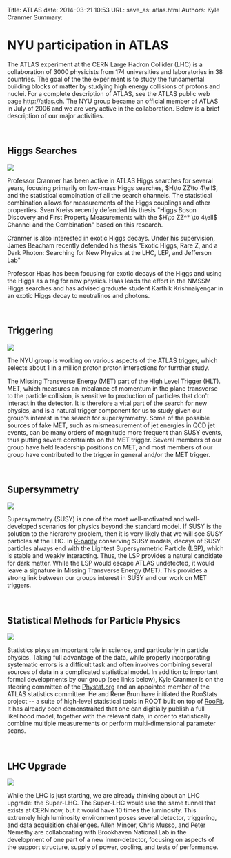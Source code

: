 Title: ATLAS
date: 2014-03-21 10:53
URL:
save_as: atlas.html
Authors: Kyle Cranmer
Summary: 

<div id="content">
<h1>NYU participation in ATLAS</h1>

<p>The ATLAS experiment at the CERN Large Hadron Collider (LHC) is a
collaboration of 3000 physicists from 174 universities and laboratories 
in 38 countries. The goal of the the experiment is to study the fundamental 
building blocks of matter by studying high energy collisions of protons and
nuclei.  For a complete description of ATLAS, see the ATLAS public web page
<a href="http://atlas.ch/">http://atlas.ch</a>.
The NYU group became an official member of ATLAS in July of 2006 and we are 
very active in the collaboration.  Below is a brief description of our major 
activities.</p>

<br clear="all" />



<div id="topic">
  <h2>Higgs Searches</h2>
  <img src="./images/atlas/higgs_potential_small.jpg">
  <p>
    Professor Cranmer has been active in ATLAS Higgs searches for several years, focusing primarily on low-mass Higgs searches, $H\to ZZ\to 4\ell$, and the statistical combination of all the search channels.
    The statistical combination allows for measurements of the Higgs couplings and other properties.
    Sven Kreiss recently defended his thesis "Higgs Boson Discovery and First Property Measurements with the $H\to ZZ^* \to 4\ell$ Channel and the Combination" based on this research.
  </p>
  <p>
    Cranmer is also interested in exotic Higgs decays. Under his supervision, James Beacham recently defended his thesis "Exotic Higgs, Rare Z, and a Dark Photon: Searching for New Physics at the LHC, LEP, and Jefferson Lab"
  </p>
  <p>
    Professor Haas has been focusing for exotic decays of the Higgs and using the Higgs as a tag for new physics.
    Haas leads the effort in the NMSSM Higgs searches and has advised graduate student Karthik Krishnaiyengar in 
    an exotic Higgs decay to neutralinos and photons.
  </p>

</div>

<br clear="all" />

<div id="topic">
  <h2>Triggering</h2>
  <img src="./images/atlas/Trigger_small.png">
  <p>
The NYU group is working on various aspects of the ATLAS trigger, which selects 
about 1 in a million proton proton interactions for furrther study. 

The Missing Transverse Energy (MET) part of the High Level Trigger (HLT). MET, 
which measures an imbalance of momentum in the plane transverse to the particle 
collision, is sensitive to production of particles that don't interact in the 
detector. It is therefore a vital part of the search for new physics, and is a 
natural trigger component for us to study given our group's interest in the 
search for supersymmetry. Some of the possible sources of fake MET, such as 
mismeasurement of jet energies in QCD jet events, can be many orders of magnitude 
more frequent than SUSY events, thus putting severe constraints on the MET trigger.
Several members of our group have held leadership positions on MET, and most 
members of our group have contributed to the trigger in general and/or the MET 
trigger. 

<!--
Some representative trigger-related publications include:
<ul>
<li><a href="https://twiki.cern.ch/twiki/pub/Atlas/AtlasTechnicalPaper/Main_jinst_0705j.pdf">
The ATLAS Detector paper JINST, 2007.</a></li>
<li>"The ATLAS Experiment at the CERN Large Hadron Collider," 
JINST <b>3</b>  S08003, 2008.</a></li>
<li><a href="http://cdsweb.cern.ch/record/1244473"> ATLAS-COM-CONF-2010-026, </a> 
"The ATLAS missing Et trigger performance with initial LHC 
runs at &radic;(s) = 900 GeV."</li>
<li><a href="http://cdsweb.cern.ch/record/1351836"> ATL-CONF-2011-072, </a>
"Performance of the ATLAS transverse energy triggers with initial LHC runs at 
&radic;(s) = 7 TeV."</li>
<li><a href="https://cds.cern.ch/record/1647616"> ATL-CONF-2014-002, </a>
"The ATLAS transverse-momentum trigger performance at the LHC in 2011."</li>
</ul>
-->

</div>

<br clear="all" />

<div id="topic">
  <h2>Supersymmetry</h2>
  <img src="./images/atlas/SUSY_Chain_small.png">
  <p>
    Supersymmetry (SUSY) is one of the most well-motivated and well-developed scenarios for physics beyond the standard model.  If SUSY is the solution to the hierarchy problem, then it is very likely that we will see SUSY particles at the LHC.  In <a href="http://en.wikipedia.org/wiki/R-parity">R-parity</a> conserving SUSY models, decays of SUSY particles always end with the Lightest Supersymmetric Particle (LSP), which is stable and weakly interacting.  Thus, the LSP provides a natural candidate for dark matter.  While the LSP would escape ATLAS undetected, it would leave a signature in Missing Transverse Energy (MET).  This provides a strong link between our groups interest in SUSY and our work on MET triggers.  
  </p>

<!--
<ul>
 <li><a href="http://www.slac.stanford.edu/spires/find/hep/www?rawcmd=find+bb+arxiv%3A0705.0487">Natural priors, CMSSM fits and LHC weather forecasts.
B. Allanach, K. Cranmer, C. Lester, A. Weber.  JHEP 0708:023,2007.</a></li>
</ul>
-->

</div>

<!--
<br clear="all" />


<div id="topic">
  <h2>The ATLAS Analysis Model and EventView</h2>
<img src="./images/atlas/EventViewPoster_small.png">
  <p>
The LHC experiments will produce an unprecidented amount of data, which poses a significant computing challenge.  The ability to quickly and felxibly analyse those data is critical to the success of the ATLAS collaboration.  NYU plays a major role in the development of the ATLAS Analysis Model.  Kyle Cranmer was the original developer for many of the classes which are used to store the ATLAS data (eg. the AOD and ESD) and is the physics analysis tools group representative on ATLAS's Event Data Model committee and the Architecture-team.</p>

<p>EventView is an analysis framework originally developed by Kyle Cranmer, Akira Shibata, and Amir Farbin (U. Texas-Arlington).  The EventView framework works within ATHENA (the ATLAS software environment) and promotes a model that facilitates the sharing of analysis code throughout the collaboration.  It has been tremendously successful within ATLAS, hundreds of users and a growing developer community.</p>

<p>
In addition to contributions to the data format and physics analysis tools, the NYU group also plays an important role in integrating the various components into a cohesive "analysis model".  In particular, this means integration and testing with <a href="http://www.usatlas.bnl.gov/computing/grid/">Grid computing</a> (like <a href="https://twiki.cern.ch/twiki/bin/view/Atlas/Panda">PanDa</a>) and the <a href="http://root.cern.ch">ROOT</a> environment.  
</p>

<ul>
 <li><a href="http://www.sciencedirect.com/science?_ob=ArticleURL&_udi=B6TVD-4S0J4RD-W&_user=10&_rdoc=1&_fmt=&_orig=search&_sort=d&view=c&_acct=C000050221&_version=1&_urlVersion=0&_userid=10&md5=a289a33592f1cd853c5addd16f15b064">The ATLAS Analysis Architecture</a></li>
 <li><a href="http://doc.cern.ch//archive/electronic/cern/others/atlnot/PUB/soft/soft-pub-2007-008.pdf">EventView: The design behind the framework</a></li>
 <li><a href="https://twiki.cern.ch/twiki/bin/view/Atlas/EventView">EventView Wiki page</a></li>
</ul>



</div>
-->

<br clear="all" />




<div id="topic">
  <h2>Statistical Methods for Particle Physics</h2>
  <img src="./images/atlas/phystat_small.png">
  <p>
    Statistics plays an important role in science, and particularly in particle physics.  Taking full advantage of the data, while properly incorporating systematic errors is a difficult task and often involves combining several sources of data in a complicated statistical model.  In addition to important formal developments by our group (see links below), Kyle Cranmer is on the steering committee of the <a href="http://Phystat.org">Phystat.org</a> and an appointed member of the ATLAS statistics committee.  He and Rene Brun have initiated the RooStats project -- a suite of high-level statistical tools in ROOT built on top of <a href="http://roofit.sourceforge.net">RooFit</a>.  It has already been demonstraited that one can digitially publish a full likelihood model, together with the relevant data, in order to statistically combine multiple measurements or perform multi-dimensional parameter scans.
  </p>

<!--
<ul>
<li><a href="http://indico.cern.ch/getFile.py/access?contribId=41&resId=0&materialId=slides&confId=13356">RooStats</a></li>
 <li><a href="http://cdsweb.cern.ch/record/1099969">Statistics for the LHC: Progress, Challenges, and Future. K. Cranmer. PHYSTAT-LHC. Published as CERN Yellow-book CERN-2008-001 </a></li>
 <li><a href="http://www.slac.stanford.edu/spires/find/hep/www?irn=6994415">Statistical challenges for searches for new physics at the LHC.
K. Cranmer. PHYSTATO5. Published by Oxford University Press</a></li>
 <li><a href="http://www.slac.stanford.edu/spires/find/hep/www?irn=5745276">Challenges in moving the LEP Higgs statistics to the LHC.
K.S. Cranmer, et. al.  PHYSTAT2003</a></li>
 <li><a href="http://arxiv.org/abs/physics/0310108">Frequentist Hypothesis Testing with Background Uncertainty

Kyle S. Cranmer. PhyStat2003.</a></li>
 <li><a href="http://www.slac.stanford.edu/spires/find/hep/www?irn=4505239">Kernel estimation in high-energy physics.
Kyle S. Cranmer. Comput.Phys.Commun.136:198-207,2001.</a></li>
<li><a href="http://www.slac.stanford.edu/spires/find/hep/www?irn=5585406">The Uniformly most powerful test of statistical significance for counting type experiments with background.
L. Fleysher, et. al. [physics/0306146]</a></li>
<li><a href="http://www.slac.stanford.edu/spires/find/hep/www?irn=5567122">Tests of statistical significance and background estimation in gamma-ray air shower experiments.
Roman Fleysher, et. al. Astrophys.J.603:355-362,2004.</a></li>
</ul>
-->

</div>

<br clear="all" />


<div id="topic">
  <h2>LHC Upgrade</h2>
  <img src="./images/atlas/SLHC_small.png">
  <p>
    While the LHC is just starting, we are already thinking about an LHC upgrade: the Super-LHC.  The Super-LHC would use the same tunnel that exists at CERN now, but it would have 10 times the luminosity.  This extremely high luminosity environment poses several detector, triggering, and data acquisition challenges.  Allen Mincer, Chris Musso, and Peter Nemethy are collaborating with 
Brookhaven National Lab in the development of one part of a new 
inner-detector, focusing on aspects of the support structure, supply 
of power, cooling, and tests of performance.
  </p>
<!--
<ul>
 <li><a href="http://www.slac.stanford.edu/spires/find/hep/www?irn=6453872">Potential for Higgs physics at the LHC and super-LHC.
K. Cranmer. Snowmass, 2005 </a></li>
</ul>
-->
</div>

<!--
<br clear="all" />

<div id="topic">
  <h2>Previous Contributions</h2>
  <img src="./images/atlas/tor_bar_1006_004_small.jpg">
  <p>
The NYU group became an official member of ATLAS in July of 2006.  However, 
we did have some brief ATLAS participation in the past.
</p>
<br clear ="all" />
<ul>
<li>"Charge Production in Thin Gap Multi-Wire Chambers",
Nucl. Inst. Meth. Phys. <u>A439</u>, 147 (2000)</li>
<li>"Drift Velocity in N-Pentane Mixtures and Its
Influence on Timing Properties of Thin Gap Chambers",
Nucl. Inst. Meth. Phys. <u>A410</u>, 159 (1998)</li>
</ul>
</div>
-->

</div>
